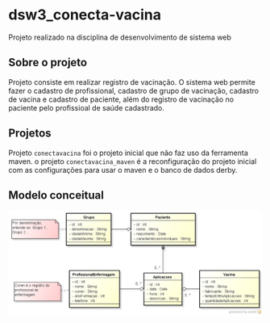 # dsw3_conecta-vacina
Projeto realizado na disciplina de desenvolvimento de sistema web

## Sobre o projeto
Projeto consiste em realizar registro de vacinação. O sistema web permite fazer o cadastro de profissional, cadastro de grupo de vacinação, cadastro de vacina e cadastro de paciente, além do registro de vacinação no paciente pelo profissioal de saúde cadastrado.

## Projetos
Projeto `conectavacina` foi o projeto inicial que não faz uso da ferramenta maven. o projeto `conectavacina_maven` é a reconfiguração do projeto inicial com as configurações para usar o maven e o banco de dados derby.

## Modelo conceitual
![Modelo Conceitual](https://github.com/leandromelolm/dsw3_conectavacina/blob/main/conectavacina/src/java/Diagrama-Classes-Vacina.jpg)

